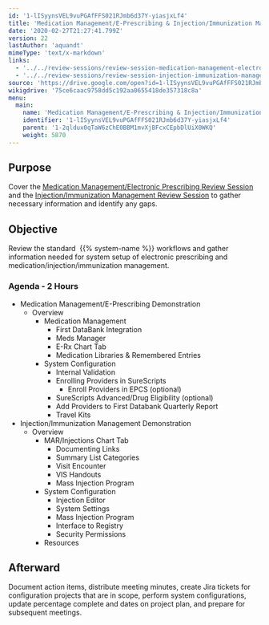 ```yaml
---
id: '1-lISyynsVEL9vuPGAfFFS021RJmb6d37Y-yiasjxLf4'
title: 'Medication Management/E-Prescribing & Injection/Immunization Management'
date: '2020-02-27T21:27:41.799Z'
version: 22
lastAuthor: 'aquandt'
mimeType: 'text/x-markdown'
links:
  - '../../review-sessions/review-session-medication-management-electronic-prescribing.md'
  - '../../review-sessions/review-session-injection-immunization-management.md'
source: 'https://drive.google.com/open?id=1-lISyynsVEL9vuPGAfFFS021RJmb6d37Y-yiasjxLf4'
wikigdrive: '75ce6caac9758dd5c192aa0655418de357318c8a'
menu:
  main:
    name: 'Medication Management/E-Prescribing & Injection/Immunization Management'
    identifier: '1-lISyynsVEL9vuPGAfFFS021RJmb6d37Y-yiasjxLf4'
    parent: '1-2qldux0qTaW6zChE0BBM1mvXjBFcxCEpbDlUiX0WKQ'
    weight: 5870
---
```

## Purpose  
  
Cover the [Medication Management/Electronic Prescribing Review Session](../../review-sessions/review-session-medication-management-electronic-prescribing.md) and the [Injection/Immunization Management Review Session](../../review-sessions/review-session-injection-immunization-management.md) to gather necessary information and identify any gaps.
  
## Objective  
  
Review the standard  {{% system-name %}} workflows and gather information needed for system setup of electronic prescribing and medication/injection/immunization management.
  
### Agenda - 2 Hours  

* Medication Management/E-Prescribing Demonstration
   * Overview
      * Medication Management
         * First DataBank Integration
         * Meds Manager
         * E-Rx Chart Tab
         * Medication Libraries & Remembered Entries
      * System Configuration
         * Internal Validation
         * Enrolling Providers in SureScripts
            * Enroll Providers in EPCS (optional)
         * SureScripts Advanced/Drug Eligibility (optional)
         * Add Providers to First Databank Quarterly Report
         * Travel Kits
* Injection/Immunization Management Demonstration
   * Overview
      * MAR/Injections Chart Tab
         * Documenting Links
         * Summary List Categories
         * Visit Encounter
         * VIS Handouts
         * Mass Injection Program
      * System Configuration
         * Injection Editor
         * System Settings
         * Mass Injection Program
         * Interface to Registry
         * Security Permissions
      * Resources
  
## Afterward  
  
Document action items, distribute meeting minutes, create Jira tickets for configuration projects that are in scope, perform system configurations, update percentage complete and dates on project plan, and prepare for subsequent meetings.
